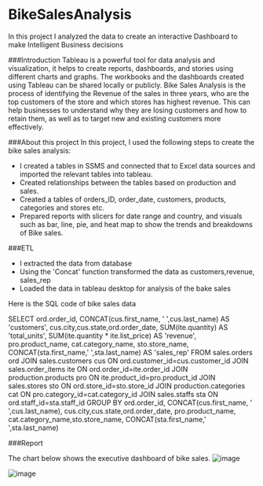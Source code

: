 # BikeSalesAnalysis
In this project I analyzed the data to create an interactive Dashboard to make Intelligent Business decisions

###Introduction
Tableau is a powerful tool for data analysis and visualization, it helps to create reports, dashboards, and stories using different charts and graphs. The workbooks and the dashboards created using Tableau can be shared locally or publicly. Bike Sales Analysis is the process of identifying the Revenue of the sales in three years, who are the top customers of the store and which stores has highest revenue. This can help businesses to understand why they are losing customers and how to retain them, as well as to target new and existing customers more effectively.

###About this project
In this project, I used the following steps to create the bike sales analysis:

- I created a tables in SSMS and connected that to Excel data sources and imported the relevant tables into tableau.
- Created relationships between the tables based on production and sales.
- Created a tables of orders_ID, order_date, customers, products, categories and stores etc.
- Prepared reports with slicers for date range and country, and visuals such as bar, line, pie, and heat map to show the trends and breakdowns of Bike 
  sales.

###ETL
- I extracted the data from database
- Using the 'Concat' function transformed the data as customers,revenue, sales_rep
- Loaded the data in tableau desktop for analysis of the bake sales
  
Here is the SQL code of bike sales data

SELECT ord.order_id, CONCAT(cus.first_name, ' ',cus.last_name) AS 'customers',
cus.city,cus.state,ord.order_date, 
SUM(ite.quantity) AS 'total_units',
SUM(ite.quantity * ite.list_price) AS 'revenue',
pro.product_name,
cat.category_name,
sto.store_name,
CONCAT(sta.first_name,' ',sta.last_name) AS 'sales_rep'
FROM sales.orders ord
JOIN sales.customers cus
ON ord.customer_id=cus.customer_id
JOIN sales.order_items ite
ON ord.order_id=ite.order_id
JOIN production.products pro
ON ite.product_id=pro.product_id
JOIN sales.stores sto
ON ord.store_id=sto.store_id
JOIN production.categories cat
ON pro.category_id=cat.category_id
JOIN sales.staffs sta
ON ord.staff_id=sta.staff_id
GROUP BY 
ord.order_id, CONCAT(cus.first_name, ' ',cus.last_name),
cus.city,cus.state,ord.order_date, pro.product_name, 
cat.category_name,sto.store_name,
CONCAT(sta.first_name,' ',sta.last_name)

###Report

The chart below shows the executive dashboard of bike sales.
![image](https://github.com/vidd01/BikeSalesAnalysis/assets/122332733/78a44ae6-c336-441b-8360-7b4648c63421)

![image](https://github.com/vidd01/BikeSalesAnalysis/assets/122332733/c5c9c521-1399-408e-b743-777d4924a757)



